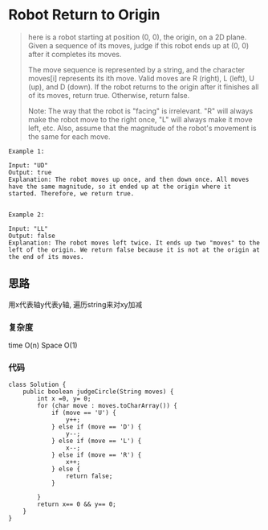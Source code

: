 # Robot Return to Origin
> here is a robot starting at position (0, 0), the origin, on a 2D plane. Given a sequence of its moves, judge if this robot ends up at (0, 0) after it completes its moves.
> 
> The move sequence is represented by a string, and the character moves[i] represents its ith move. Valid moves are R (right), L (left), U (up), and D (down). If the robot returns to the origin after it finishes all of its moves, return true. Otherwise, return false.
> 
> Note: The way that the robot is "facing" is irrelevant. "R" will always make the robot move to the right once, "L" will always make it move left, etc. Also, assume that the magnitude of the robot's movement is the same for each move.

	Example 1:
	
	Input: "UD"
	Output: true 
	Explanation: The robot moves up once, and then down once. All moves have the same magnitude, so it ended up at the origin where it started. Therefore, we return true.
 

	Example 2:
	
	Input: "LL"
	Output: false
	Explanation: The robot moves left twice. It ends up two "moves" to the left of the origin. We return false because it is not at the origin at the end of its moves.

## 思路
用x代表轴y代表y轴, 遍历string来对xy加减
### 复杂度 
time O(n) Space O(1)
### 代码
```
class Solution {
    public boolean judgeCircle(String moves) {
        int x =0, y= 0;
        for (char move : moves.toCharArray()) {
            if (move == 'U') {
                y++;
            } else if (move == 'D') {
                y--;
            } else if (move == 'L') {
                x--;
            } else if (move == 'R') {
                x++;
            } else {
                return false;
            }
            
        }
        return x== 0 && y== 0;
    }
}
```